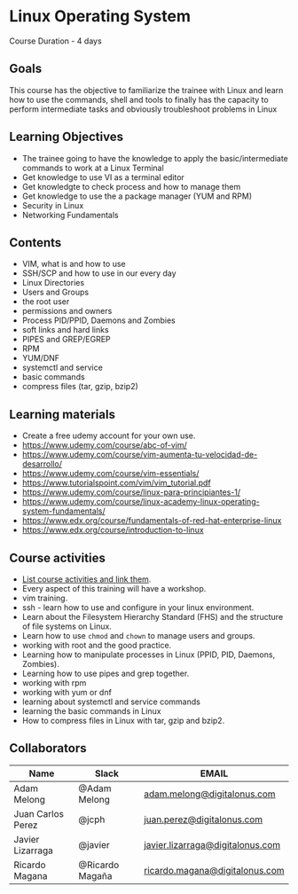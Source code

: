 # Linux Operating System

Course Duration - 4 days

## Goals
This course has the objective to familiarize the trainee with Linux and learn how to use the commands, shell and tools to finally has the capacity to perform intermediate tasks and obviously troubleshoot problems in Linux

## Learning Objectives
- The trainee going to have the knowledge to apply the basic/intermediate commands to work at a Linux Terminal
- Get knowledge to use VI as a terminal editor
- Get knowledgte to check process and how to manage them
- Get knowledge to use the a package manager (YUM and RPM)
- Security in Linux
- Networking Fundamentals

## Contents
- VIM, what is and how to use
- SSH/SCP and how to use in our every day
- Linux Directories
- Users and Groups
- the root user
- permissions and owners
- Process PID/PPID, Daemons and Zombies
- soft links and hard links
- PIPES and GREP/EGREP
- RPM
- YUM/DNF
- systemctl and service
- basic commands
- compress files (tar, gzip, bzip2)



## Learning materials
- Create a free udemy account for your own use.
- https://www.udemy.com/course/abc-of-vim/
- https://www.udemy.com/course/vim-aumenta-tu-velocidad-de-desarrollo/
- https://www.udemy.com/course/vim-essentials/
- https://www.tutorialspoint.com/vim/vim_tutorial.pdf
- https://www.udemy.com/course/linux-para-principiantes-1/
- https://www.udemy.com/course/linux-academy-linux-operating-system-fundamentals/
- https://www.edx.org/course/fundamentals-of-red-hat-enterprise-linux
- https://www.edx.org/course/introduction-to-linux




## Course activities
- [List course activities and link them](./01-activity-title.md).
- Every aspect of this training will have a workshop.
- vim training.
- ssh - learn how to use and configure in your linux environment.
- Learn about the Filesystem Hierarchy Standard (FHS) and the structure of file systems on Linux.
- Learn how to use <code>chmod</code> and <code>chown</code> to manage users and groups.
- working with root and the good practice.
- Learning how to manipulate processes in Linux (PPID, PID, Daemons, Zombies).
- Learning how to use pipes and grep together.
- working with rpm
- working with yum or dnf
- learning about systemctl and service commands
- learning the basic commands in Linux
- How to compress files in Linux with tar, gzip and bzip2.

## Collaborators
Name     |   Slack  | EMAIL |
---------|----------|----------|
 Adam Melong   | @Adam Melong | adam.melong@digitalonus.com |
 Juan Carlos Perez    | @jcph | juan.perez@digitalonus.com |
 Javier Lizarraga    | @javier | javier.lizarraga@digitalonus.com |
 Ricardo Magana    | @Ricardo Magaña | ricardo.magana@digitalonus.com |
